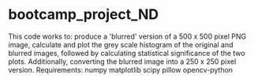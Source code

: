 # bootcamp_project_ND
This code works to: produce a 'blurred' version of a 500 x 500 pixel PNG image, calculate and plot the grey scale histogram of the original and blurred images, followed by calculating statistical significance of the two plots. Additionally, converting the blurred image into a 250 x 250 pixel version.
Requirements: numpy matplotlib scipy pillow opencv-python
